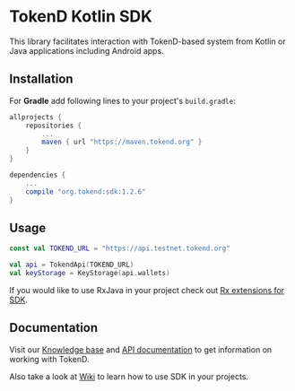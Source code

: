 # TokenD Kotlin SDK

This library facilitates interaction with TokenD-based system from Kotlin or Java applications including Android apps.

## Installation

For **Gradle** add following lines to your project's `build.gradle`:
```groovy
allprojects {
    repositories {
        ...
        maven { url "https://maven.tokend.org" }
    }
}

dependencies {
    ...
    compile "org.tokend:sdk:1.2.6"
}

```

## Usage
```kotlin
const val TOKEND_URL = "https://api.testnet.tokend.org"

val api = TokendApi(TOKEND_URL)
val keyStorage = KeyStorage(api.wallets)
```

If you would like to use RxJava in your project check out [Rx extensions for SDK](https://github.com/tokend/kotlin-sdk-rx-extensions).

## Documentation
Visit our [Knowledge base](https://tokend.gitbook.io/knowledge-base/) and [API documentation](https://tokend.gitlab.io/docs) to get information on working with TokenD.

Also take a look at [Wiki](https://github.com/tokend/kotlin-sdk/wiki) to learn how to use SDK in your projects.

